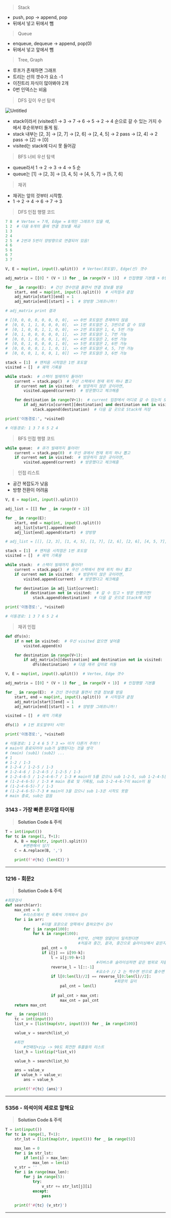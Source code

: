 > Stack
> 
- push, pop → append, pop
- 뒤에서 넣고 뒤에서 뺌

> Queue
> 
- enqueue, dequeue → append, pop(0)
- 뒤에서 넣고 앞에서 뺌

> Tree, Graph
> 
- 루프가 존재하면 그래프
- 트리는 선의 갯수가 요소 -1
- 이진트리 자식이 많아봐야 2개
- 0번 인덱스는 비움

> DFS 깊이 우선 탐색
> 

![Untitled](https://s3-us-west-2.amazonaws.com/secure.notion-static.com/26a51b53-441c-425b-ba20-3bc9bc103069/Untitled.png)

- stack이라서 (visited)1 → 3 → 7 → 6 → 5 → 2 → 4 순으로 갈 수 있는 가지 수에서 후순위부터 돌게 됨.
- stack 내부는 [2, 3] → [2, 7] → [2, 6] → [2, 4, 5] → 2 pass → [2, 4] → 2 pass → [2] → [0]
- visited는 stack에 다시 못 들어감

> BFS 너비 우선 탐색
> 
- queue라서 1 → 2 → 3 → 4 → 5 순
- queue는 [1] → [2, 3] → [3, 4, 5] → [4, 5, 7] → [5, 7, 6]

> 재귀
> 
- 재귀는 앞의 것부터 시작함.
- 1 → 2 → 4 → 6 → 7 → 3

> DFS 인접 행렬 코드
> 

```python
7 8  # Vertex = 7개, Edge = 8개인 그래프가 있을 때,
1 2  # 다음 8개의 줄에 연결 정보를 제공
1 3
2 4
2 5  # 2번과 5번이 양방향으로 연결되어 있음!
4 6
5 6
6 7
3 7

V, E = map(int, input().split())  # Vertex(포도알), Edge(선) 갯수

adj_matrix = [[0] * (V + 1) for _ in range(V + 1)]  # 인접행렬 기본틀 + 0번 포도알은 안씀

for _ in range(E):  # 간선 갯수만큼 돌면서 연결 정보를 받음
    start, end = map(int, input().split())  # 시작점과 끝점
    adj_matrix[start][end] = 1
    adj_matrix[end][start] = 1  # 양방향 그래프니까!!

# adj_matrix print 결과

# [[0, 0, 0, 0, 0, 0, 0, 0],  => 0번 포도알은 존재하지 않음
#  [0, 0, 1, 1, 0, 0, 0, 0],  => 1번 포도알은 2, 3번으로 갈 수 있음
#  [0, 1, 0, 0, 1, 1, 0, 0],  => 2번 포도알은 1, 4, 5번 가능
#  [0, 1, 0, 0, 0, 0, 0, 1],  => 3번 포도알은 1, 7번 가능
#  [0, 0, 1, 0, 0, 0, 1, 0],  => 4번 포도알은 2, 6번 가능
#  [0, 0, 1, 0, 0, 0, 1, 0],  => 5번 포도알은 2, 6번 가능
#  [0, 0, 0, 0, 1, 1, 0, 1],  => 6번 포도알은 4, 5, 7번 가능
#  [0, 0, 0, 1, 0, 0, 1, 0]]  => 7번 포도알은 3, 6번 가능

stack = [1]  # 맨처음 시작점은 1번 포도알
visited = []  # 궤적 기록용

while stack:  # 스택이 빌때까지 돌아라!
    current = stack.pop()  # 우선 스택에서 현재 위치 하나 뽑고
    if current not in visited:  # 방문하지 않은 곳이라면,
        visited.append(current)  # 방문했다고 체크해줌

    for destination in range(V+1):  # current 입장에서 어디로 갈 수 있는지 모조리 체크
        if adj_matrix[current][destination] and destination not in visited:  # 갈수있고 + 방문 안했으면!
            stack.append(destination)  # 다음 갈 곳으로 Stack에 저장

print('이동경로:', *visited)

# 이동경로: 1 3 7 6 5 2 4
```

> BFS 인접 행렬 코드
> 

```python
while queue:  # 큐가 빌때까지 돌아라!
    current = stack.pop(0)  # 우선 큐에서 현재 위치 하나 뽑고
    if current not in visited:  # 방문하지 않은 곳이라면,
        visited.append(current)  # 방문했다고 체크해줌
```

> 인접 리스트
> 
- 공간 복잡도가 낮음
- 방향 전환이 어려움

```python
V, E = map(int, input().split())

adj_list = [[] for _ in range(V + 1)]

for _ in range(E):
    start, end = map(int, input().split())
    adj_list[start].append(end)
    adj_list[end].append(start)  # 양방향

# adj_list = [[], [2, 3], [1, 4, 5], [1, 7], [2, 6], [2, 6], [4, 5, 7], [6, 3]]

stack = [1]  # 맨처음 시작점은 1번 포도알
visited = []  # 궤적 기록용

while stack:  # 스택이 빌때까지 돌아라!
    current = stack.pop()  # 우선 스택에서 현재 위치 하나 뽑고
    if current not in visited:  # 방문하지 않은 곳이라면,
        visited.append(current)  # 방문했다고 체크해줌

    for destination in adj_list[current]:
        if destination not in visited:  # 갈 수 있고 + 방문 안했으면!
            stack.append(destination)  # 다음 갈 곳으로 Stack에 저장

print('이동경로:', *visited)

# 이동경로: 1 3 7 6 5 2 4
```

> 재귀 인접
> 

```python
def dfs(n):
    if n not in visited:  # 우선 visited 없으면 넣어줌
        visited.append(n)

    for destination in range(V+1):
        if adj_matrix[n][destination] and destination not in visited:
            dfs(destination)  # 다음 재귀 깊이로 이동

V, E = map(int, input().split())  # Vertex, Edge 갯수

adj_matrix = [[0] * (V + 1) for _ in range(V + 1)]  # 인접행렬 기본틀

for _ in range(E):  # 간선 갯수만큼 돌면서 연결 정보를 받음
    start, end = map(int, input().split())  # 시작점과 끝점
    adj_matrix[start][end] = 1
    adj_matrix[end][start] = 1  # 양방향 그래프니까!!

visited = []  # 궤적 기록용

dfs(1)  # 1번 포도알부터 시작!

print('이동경로:', *visited)

# 이동경로: 1 2 4 6 5 7 3 => 이거 다른거 주의!!
# main이 종료되어야 sub가 실행된다는 것을 생각
# (main) (sub1) (sub2) ...
# 1
# 1-2 / 1-3
# 1-2-4 / 1-2-5 / 1-3
# 1-2-4-6 / 1-2-4-5 / 1-2-5 / 1-3
# 1-2-4-6-5 / 1-2-4-6-7 / 1-3 # main이 5를 갔으니 sub 1-2-5, sub 1-2-4-5는 시작도 못함
# (1-2-4-6-5) / 1-3 # main 종료 및 기록됨, sub 1-2-4-6-7이 main이 됨
# (1-2-4-6-5)-7 / 1-3
# (1-2-4-6-5)-7-3 # main이 3을 갔으니 sub 1-3은 시작도 못함
# main 종료, sub는 없음
```

### 3143 - 가장 빠른 문자열 타이핑

> **Solution Code & 주석**
> 

```python
T = int(input())
for tc in range(1, T+1):
    A, B = map(str, input().split())
		#변환해서 담기
    C = A.replace(B, ',')

    print(f'#{tc} {len(C)}')
```

---

### 1216 - 회문2

> **Solution Code & 주석**
> 

```python
#회문검사
def search(arr):
    max_cnt = 0
		#리스트에서 한 목록씩 가져와서 검사
    for i in arr:
				#더블 포문으로 양쪽에서 좁혀오면서 검사
        for j in range(100):
            for k in range(100):
								#만약, 선택한 양끝단이 일치한다면
								#처음과 중간, 끝과, 중간으로 슬라이싱해서 같은지 비교
                pal_cnt = 0
                if i[j] == i[99-k]:
                    l = i[j:99-k+1]
										#리버스후 슬라이싱하면 같은 범위로 자를수 있어서 더 편함
                    reverse_l = l[::-1]
										#요소수 // 2 는 짝수면 반으로 홀수면 정가운데를 빼고 비교
                    if l[0:len(l)//2] == reverse_l[0:len(l)//2]:
												#회문의 길이
                        pal_cnt = len(l)
 
                    if pal_cnt > max_cnt:
                        max_cnt = pal_cnt
    return max_cnt

for _ in range(10):
    tc = int(input())
    list_v = [list(map(str, input())) for _ in range(100)]

    value_v = search(list_v)

    #회전
		#언패킹+zip -> 90도 회전한 튜플들의 리스트
    list_h = list(zip(*list_v))

    value_h = search(list_h)

    ans = value_v
    if value_h > value_v:
        ans = value_h

    print(f'#{tc} {ans}')

```

---

### 5356 - 의석이의 세로로 말해요

> **Solution Code & 주석**
> 

```python
T = int(input())
for tc in range(1, T+1):
    str_lst = [list(map(str, input())) for _ in range(5)]

    max_len = 0
    for i in str_lst:
        if len(i) > max_len:
            max_len = len(i)
    v_str = ''
    for i in range(max_len):
        for j in range(5):
            try:
                v_str += str_lst[j][i]
            except:
                pass
            
    print(f'#{tc} {v_str}')
```

---